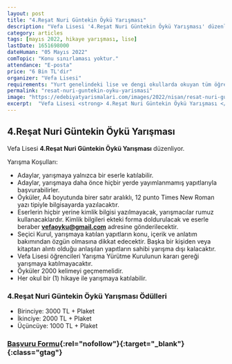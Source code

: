 ```yaml
---
layout: post
title: "4.Reşat Nuri Güntekin Öykü Yarışması"
description: "Vefa Lisesi '4.Reşat Nuri Güntekin Öykü Yarışması' düzenliyor."
category: articles
tags: [mayıs 2022, hikaye yarışması, lise]
lastDate: 1651698000
dateHuman: "05 Mayıs 2022"
comTopic: "Konu sınırlaması yoktur."
attendance: "E-posta"
price: "6 Bin TL'dir"
organizer: "Vefa Lisesi"
requirements: "Yurt genelindeki lise ve dengi okullarda okuyan tüm öğrenciler katılabilir."
permalink: "resat-nuri-guntekin-oyku-yarismasi"
image: "https://edebiyatyarismalari.com/images/2022/nisan/resat-nuri-guntekin-oyku-yarismasi.jpg"
excerpt:  "Vefa Lisesi <strong> 4.Reşat Nuri Güntekin Öykü Yarışması </strong> düzenliyor."
---
```


## 4.Reşat Nuri Güntekin Öykü Yarışması
Vefa Lisesi **4.Reşat Nuri Güntekin Öykü Yarışması** düzenliyor.

Yarışma Koşulları:
- Adaylar, yarışmaya yalnızca bir eserle katılabilir.
- Adaylar, yarışmaya daha önce hiçbir yerde yayımlanmamış yapıtlarıyla başvurabilirler.
- Öyküler, A4 boyutunda birer satır aralıklı, 12 punto Times New Roman yazı tipiyle bilgisayarda yazılacaktır.
- Eserlerin hiçbir yerine kimlik bilgisi yazılmayacak, yarışmacılar rumuz kullanacaklardır. Kimlik bilgileri ekteki forma doldurulacak ve eserle beraber **vefaoyku@gmail.com** adresine gönderilecektir.
- Seçici Kurul, yarışmaya katılan yapıtların konu, içerik ve anlatım bakımından özgün olmasına dikkat edecektir. Başka bir kişiden veya kitaptan alıntı olduğu anlaşılan yapıtların sahibi yarışma dışı kalacaktır.
- Vefa Lisesi öğrencileri Yarışma Yürütme Kurulunun kararı gereği yarışmaya katılmayacaktır.
- Öyküler 2000 kelimeyi geçmemelidir.
- Her okul bir (1) hikaye ile yarışmaya katılabilir.


### 4.Reşat Nuri Güntekin Öykü Yarışması Ödülleri
- Birinciye: 3000 TL + Plaket
- İkinciye: 2000 TL + Plaket
- Üçüncüye: 1000 TL + Plaket

### [Başvuru Formu](https://vefalisesi.meb.k12.tr/icerikler/4resat-nuri-guntekin-oyku-yarismasi_12720698.html/?ref=edebiyatyarismalari.com){:rel="nofollow"}{:target="_blank"}{:class="gtag"}